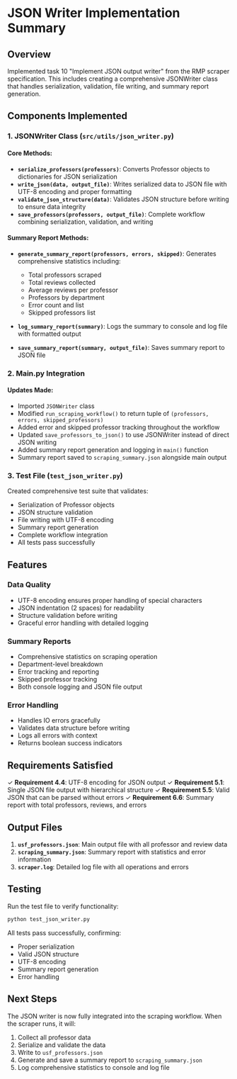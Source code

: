 # JSON Writer Implementation Summary

## Overview
Implemented task 10 "Implement JSON output writer" from the RMP scraper specification. This includes creating a comprehensive JSONWriter class that handles serialization, validation, file writing, and summary report generation.

## Components Implemented

### 1. JSONWriter Class (`src/utils/json_writer.py`)

#### Core Methods:
- **`serialize_professors(professors)`**: Converts Professor objects to dictionaries for JSON serialization
- **`write_json(data, output_file)`**: Writes serialized data to JSON file with UTF-8 encoding and proper formatting
- **`validate_json_structure(data)`**: Validates JSON structure before writing to ensure data integrity
- **`save_professors(professors, output_file)`**: Complete workflow combining serialization, validation, and writing

#### Summary Report Methods:
- **`generate_summary_report(professors, errors, skipped)`**: Generates comprehensive statistics including:
  - Total professors scraped
  - Total reviews collected
  - Average reviews per professor
  - Professors by department
  - Error count and list
  - Skipped professors list
  
- **`log_summary_report(summary)`**: Logs the summary to console and log file with formatted output
- **`save_summary_report(summary, output_file)`**: Saves summary report to JSON file

### 2. Main.py Integration

#### Updates Made:
- Imported `JSONWriter` class
- Modified `run_scraping_workflow()` to return tuple of `(professors, errors, skipped_professors)`
- Added error and skipped professor tracking throughout the workflow
- Updated `save_professors_to_json()` to use JSONWriter instead of direct JSON writing
- Added summary report generation and logging in `main()` function
- Summary report saved to `scraping_summary.json` alongside main output

### 3. Test File (`test_json_writer.py`)

Created comprehensive test suite that validates:
- Serialization of Professor objects
- JSON structure validation
- File writing with UTF-8 encoding
- Summary report generation
- Complete workflow integration
- All tests pass successfully

## Features

### Data Quality
- UTF-8 encoding ensures proper handling of special characters
- JSON indentation (2 spaces) for readability
- Structure validation before writing
- Graceful error handling with detailed logging

### Summary Reports
- Comprehensive statistics on scraping operation
- Department-level breakdown
- Error tracking and reporting
- Skipped professor tracking
- Both console logging and JSON file output

### Error Handling
- Handles IO errors gracefully
- Validates data structure before writing
- Logs all errors with context
- Returns boolean success indicators

## Requirements Satisfied

✓ **Requirement 4.4**: UTF-8 encoding for JSON output
✓ **Requirement 5.1**: Single JSON file output with hierarchical structure
✓ **Requirement 5.5**: Valid JSON that can be parsed without errors
✓ **Requirement 6.6**: Summary report with total professors, reviews, and errors

## Output Files

1. **`usf_professors.json`**: Main output file with all professor and review data
2. **`scraping_summary.json`**: Summary report with statistics and error information
3. **`scraper.log`**: Detailed log file with all operations and errors

## Testing

Run the test file to verify functionality:
```bash
python test_json_writer.py
```

All tests pass successfully, confirming:
- Proper serialization
- Valid JSON structure
- UTF-8 encoding
- Summary report generation
- Error handling

## Next Steps

The JSON writer is now fully integrated into the scraping workflow. When the scraper runs, it will:
1. Collect all professor data
2. Serialize and validate the data
3. Write to `usf_professors.json`
4. Generate and save a summary report to `scraping_summary.json`
5. Log comprehensive statistics to console and log file
